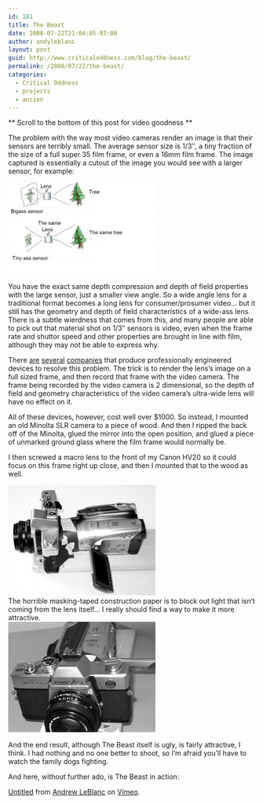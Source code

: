 ```yaml
---
id: 181
title: The Beast
date: 2008-07-22T21:04:05-07:00
author: andyleblanc
layout: post
guid: http://www.criticaloddness.com/blog/the-beast/
permalink: /2008/07/22/the-beast/
categories:
  - Critical Oddness
  - projects
  - ancien
---
```

\*\* Scroll to the bottom of this post for video goodness \*\*

The problem with the way most video cameras render an image is that their sensors are terribly small. The average sensor size is 1/3&#8243;, a tiny fraction of the size of a full super 35 film frame, or even a 16mm film frame. The image captured is essentially a cutout of the image you would see with a larger sensor, for example:

![science.JPG](/assets/images/science.jpeg)

You have the exact same depth compression and depth of field properties with the large sensor, just a smaller view angle. So a wide angle lens for a traditional format becomes a long lens for consumer/prosumer video&#8230; but it still has the geometry and depth of field characteristics of a wide-ass lens. There is a subtle wierdness that comes from this, and many people are able to pick out that material shot on 1/3&#8243; sensors is video, even when the frame rate and shuttor speed and other properties are brought in line with film, although they may not be able to express why.

There [are](http://www.letusdirect.com/) [several](http://www.cinevate.com/) [companies](http://www.redrockmicro.com/) that produce professionally engineered devices to resolve this problem. The trick is to render the lens&#8217;s image on a full sized frame, and then record that frame with the video camera. The frame being recorded by the video camera is 2 dimensional, so the depth of field and geometry characteristics of the video camera&#8217;s ultra-wide lens will have no effect on it.

All of these devices, however, cost well over $1000. So instead, I mounted an old Minolta SLR camera to a piece of wood. And then I ripped the back off of the Minolta, glued the mirror into the open position, and glued a piece of unmarked ground glass where the film frame would normally be.

I then screwed a macro lens to the front of my Canon HV20 so it could focus on this frame right up close, and then I mounted that to the wood as well.

![beast3.jpg](/assets/images/beast3.jpg)  
The horrible masking-taped construction paper is to block out light that isn&#8217;t coming from the lens itself&#8230; I really should find a way to make it more attractive.  
![beast2.jpg](/assets/images/beast1.jpg)

And the end result, although The Beast itself is ugly, is fairly attractive, I think. I had nothing and no one better to shoot, so I&#8217;m afraid you&#8217;ll have to watch the family dogs fighting.

And here, without further ado, is The Beast in action:  

[Untitled](http://www.vimeo.com/1391818?pg=embed&sec=1391818) from [Andrew LeBlanc](http://www.vimeo.com/user624992?pg=embed&sec=1391818) on [Vimeo](http://vimeo.com?pg=embed&sec=1391818).

